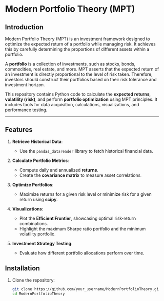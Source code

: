 # Modern Portfolio Theory (MPT)

## Introduction

Modern Portfolio Theory (MPT) is an investment framework designed to optimize the expected return of a portfolio while managing risk. It achieves this by carefully determining the proportions of different assets within a portfolio. 

A **portfolio** is a collection of investments, such as stocks, bonds, commodities, real estate, and more. MPT asserts that the expected return of an investment is directly proportional to the level of risk taken. Therefore, investors should construct their portfolios based on their risk tolerance and investment horizon.

This repository contains Python code to calculate the **expected returns**, **volatility (risk)**, and perform **portfolio optimization** using MPT principles. It includes tools for data acquisition, calculations, visualizations, and performance testing.

---

## Features

1. **Retrieve Historical Data**: 
   - Use the `pandas_datareader` library to fetch historical financial data.
   
2. **Calculate Portfolio Metrics**:
   - Compute daily and annualized **returns**.
   - Create the **covariance matrix** to measure asset correlations.

3. **Optimize Portfolios**:
   - Maximize returns for a given risk level or minimize risk for a given return using **scipy**.

4. **Visualizations**:
   - Plot the **Efficient Frontier**, showcasing optimal risk-return combinations.
   - Highlight the maximum Sharpe ratio portfolio and the minimum volatility portfolio.

5. **Investment Strategy Testing**:
   - Evaluate how different portfolio allocations perform over time.

## Installation

1. Clone the repository:
   ```bash
   git clone https://github.com/your_username/ModernPortfolioTheory.git
   cd ModernPortfolioTheory

